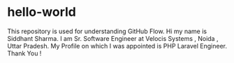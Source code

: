 # hello-world
This repository is used for understanding GitHub Flow.
Hi my name is Siddhant Sharma. I am Sr. Software Engineer at Velocis Systems , Noida , Uttar Pradesh. My Profile on which I was appointed is PHP Laravel Engineer.
Thank You !

